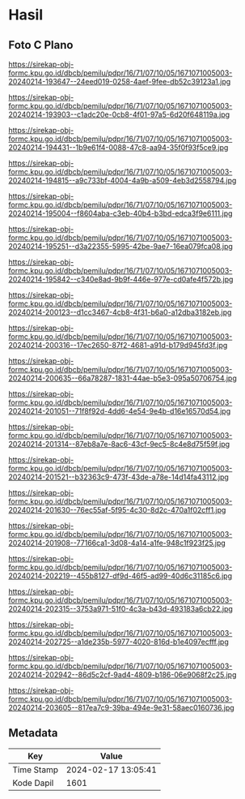 # Hasil

## Foto C Plano

https://sirekap-obj-formc.kpu.go.id/dbcb/pemilu/pdpr/16/71/07/10/05/1671071005003-20240214-193647--24eed019-0258-4aef-9fee-db52c39123a1.jpg

https://sirekap-obj-formc.kpu.go.id/dbcb/pemilu/pdpr/16/71/07/10/05/1671071005003-20240214-193903--c1adc20e-0cb8-4f01-97a5-6d20f648119a.jpg

https://sirekap-obj-formc.kpu.go.id/dbcb/pemilu/pdpr/16/71/07/10/05/1671071005003-20240214-194431--1b9e61f4-0088-47c8-aa94-35f0f93f5ce9.jpg

https://sirekap-obj-formc.kpu.go.id/dbcb/pemilu/pdpr/16/71/07/10/05/1671071005003-20240214-194815--a9c733bf-4004-4a9b-a509-4eb3d2558794.jpg

https://sirekap-obj-formc.kpu.go.id/dbcb/pemilu/pdpr/16/71/07/10/05/1671071005003-20240214-195004--f8604aba-c3eb-40b4-b3bd-edca3f9e6111.jpg

https://sirekap-obj-formc.kpu.go.id/dbcb/pemilu/pdpr/16/71/07/10/05/1671071005003-20240214-195251--d3a22355-5995-42be-9ae7-16ea079fca08.jpg

https://sirekap-obj-formc.kpu.go.id/dbcb/pemilu/pdpr/16/71/07/10/05/1671071005003-20240214-195842--c340e8ad-9b9f-446e-977e-cd0afe4f572b.jpg

https://sirekap-obj-formc.kpu.go.id/dbcb/pemilu/pdpr/16/71/07/10/05/1671071005003-20240214-200123--d1cc3467-4cb8-4f31-b6a0-a12dba3182eb.jpg

https://sirekap-obj-formc.kpu.go.id/dbcb/pemilu/pdpr/16/71/07/10/05/1671071005003-20240214-200316--17ec2650-87f2-4681-a91d-b179d945fd3f.jpg

https://sirekap-obj-formc.kpu.go.id/dbcb/pemilu/pdpr/16/71/07/10/05/1671071005003-20240214-200635--66a78287-1831-44ae-b5e3-095a50706754.jpg

https://sirekap-obj-formc.kpu.go.id/dbcb/pemilu/pdpr/16/71/07/10/05/1671071005003-20240214-201051--71f8f92d-4dd6-4e54-9e4b-d16e16570d54.jpg

https://sirekap-obj-formc.kpu.go.id/dbcb/pemilu/pdpr/16/71/07/10/05/1671071005003-20240214-201314--87eb8a7e-8ac6-43cf-9ec5-8c4e8d75f59f.jpg

https://sirekap-obj-formc.kpu.go.id/dbcb/pemilu/pdpr/16/71/07/10/05/1671071005003-20240214-201521--b32363c9-473f-43de-a78e-14d14fa43112.jpg

https://sirekap-obj-formc.kpu.go.id/dbcb/pemilu/pdpr/16/71/07/10/05/1671071005003-20240214-201630--76ec55af-5f95-4c30-8d2c-470a1f02cff1.jpg

https://sirekap-obj-formc.kpu.go.id/dbcb/pemilu/pdpr/16/71/07/10/05/1671071005003-20240214-201908--77166ca1-3d08-4a14-a1fe-948c1f923f25.jpg

https://sirekap-obj-formc.kpu.go.id/dbcb/pemilu/pdpr/16/71/07/10/05/1671071005003-20240214-202219--455b8127-df9d-46f5-ad99-40d6c31185c6.jpg

https://sirekap-obj-formc.kpu.go.id/dbcb/pemilu/pdpr/16/71/07/10/05/1671071005003-20240214-202315--3753a971-51f0-4c3a-b43d-493183a6cb22.jpg

https://sirekap-obj-formc.kpu.go.id/dbcb/pemilu/pdpr/16/71/07/10/05/1671071005003-20240214-202725--a1de235b-5977-4020-816d-b1e4097ecfff.jpg

https://sirekap-obj-formc.kpu.go.id/dbcb/pemilu/pdpr/16/71/07/10/05/1671071005003-20240214-202942--86d5c2cf-9ad4-4809-b186-06e9068f2c25.jpg

https://sirekap-obj-formc.kpu.go.id/dbcb/pemilu/pdpr/16/71/07/10/05/1671071005003-20240214-203605--817ea7c9-39ba-494e-9e31-58aec0160736.jpg


## Metadata

| Key        | Value               |
| ---------- | ------------------- |
| Time Stamp | 2024-02-17 13:05:41 |
| Kode Dapil | 1601                |




